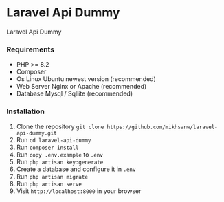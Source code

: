 # Laravel Api Dummy
Laravel Api Dummy

### Requirements
- PHP >= 8.2
- Composer 
- Os Linux Ubuntu newest version (recommended)
- Web Server Nginx or Apache (recommended)
- Database Mysql / Sqllite (recommended)

### Installation
1. Clone the repository `git clone https://github.com/mikhsanw/laravel-api-dummy.git`
2. Run `cd laravel-api-dummy`
3. Run `composer install`
4. Run `copy .env.example` to `.env`
5. Run `php artisan key:generate`
6. Create a database and configure it in `.env`
7. Run `php artisan migrate`
8. Run `php artisan serve`
9. Visit `http://localhost:8000` in your browser